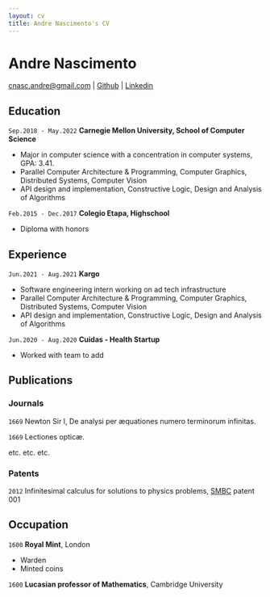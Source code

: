 ```yaml
---
layout: cv
title: Andre Nascimento's CV
---
```

# Andre Nascimento

<div id="webaddress">
<a href="mailto:cnasc.andre@gmail.com">cnasc.andre@gmail.com</a>
| <a href="https://github.com/drenascimento">Github</a>
| <a href="https://www.linkedin.com/in/andrecnascimento/">Linkedin</a>
</div>

## Education

`Sep.2018 - May.2022`
__Carnegie Mellon University, School of Computer Science__
- <div id="position">Major in computer science with a concentration in computer systems, GPA: 3.41.</div>
- Parallel Computer Architecture & Programming, Computer Graphics, Distributed Systems, Computer Vision
- API design and implementation, Constructive Logic, Design and Analysis of Algorithms

`Feb.2015 - Dec.2017`
__Colegio Etapa, Highschool__
- Diploma with honors

## Experience

`Jun.2021 - Aug.2021`
__Kargo__
- <div id="position"> Software engineering intern working on ad tech infrastructure</div>
- Parallel Computer Architecture & Programming, Computer Graphics, Distributed Systems, Computer Vision
- API design and implementation, Constructive Logic, Design and Analysis of Algorithms

`Jun.2020 - Aug.2020`
__Cuidas - Health Startup__
- Worked with team to add 


## Publications

<!-- A list is also available [online](http://scholar.google.co.uk/citations?user=LTOTl0YAAAAJ) -->

### Journals

`1669`
Newton Sir I, De analysi per æquationes numero terminorum infinitas. 

`1669`
Lectiones opticæ.

etc. etc. etc.

### Patents

`2012`
Infinitesimal calculus for solutions to physics problems, [SMBC](http://www.techdirt.com/articles/20121011/09312820678/if-patents-had-been-around-time-newton.shtml) patent 001


## Occupation

`1600`
__Royal Mint__, London

- Warden
- Minted coins

`1600`
__Lucasian professor of Mathematics__, Cambridge University



<!-- ### Footer 

Last updated: Aug 2021 -->
